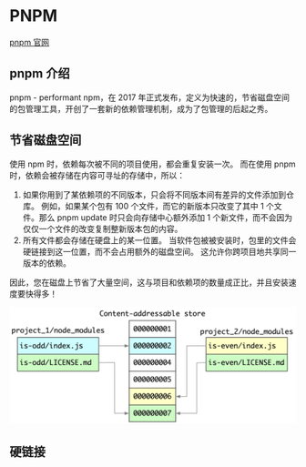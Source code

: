 # PNPM

[pnpm 官网](https://pnpm.io/zh/)

## pnpm 介绍

pnpm - performant npm，在 2017 年正式发布，定义为快速的，节省磁盘空间的包管理工具，开创了一套新的依赖管理机制，成为了包管理的后起之秀。

## 节省磁盘空间

使用 npm 时，依赖每次被不同的项目使用，都会重复安装一次。 而在使用 pnpm 时，依赖会被存储在内容可寻址的存储中，所以：

1. 如果你用到了某依赖项的不同版本，只会将不同版本间有差异的文件添加到仓库。 例如，如果某个包有 100 个文件，而它的新版本只改变了其中 1 个文件。那么 pnpm update 时只会向存储中心额外添加 1 个新文件，而不会因为仅仅一个文件的改变复制整新版本包的内容。
2. 所有文件都会存储在硬盘上的某一位置。 当软件包被被安装时，包里的文件会硬链接到这一位置，而不会占用额外的磁盘空间。 这允许你跨项目地共享同一版本的依赖。

因此，您在磁盘上节省了大量空间，这与项目和依赖项的数量成正比，并且安装速度要快得多！

![pnpm_one](../../.vuepress/public/images/pnpm_one.jpg)

## 硬链接
